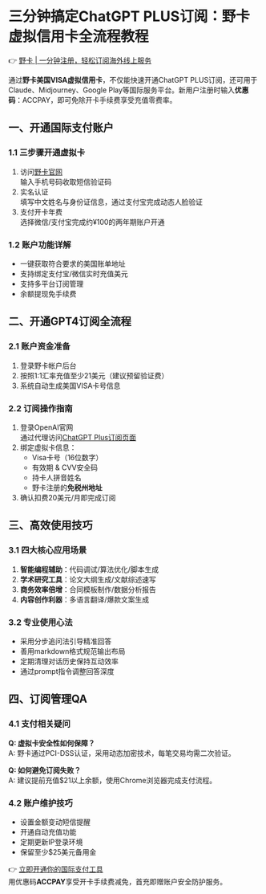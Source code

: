 # 三分钟搞定ChatGPT PLUS订阅：野卡虚拟信用卡全流程教程

👉 [野卡 | 一分钟注册，轻松订阅海外线上服务](https://bbtdd.com/yeka)

通过**野卡美国VISA虚拟信用卡**，不仅能快速开通ChatGPT PLUS订阅，还可用于Claude、Midjourney、Google Play等国际服务平台。新用户注册时输入**优惠码**：ACCPAY，即可免除开卡手续费享受充值零费率。

## 一、开通国际支付账户
### 1.1 三步骤开通虚拟卡
1. 访问[野卡官网](https://bbtdd.com/yeka)  
输入手机号码收取短信验证码
2. 实名认证  
填写中文姓名与身份证信息，通过支付宝完成动态人脸验证
3. 支付开卡年费  
选择微信/支付宝完成约¥100的两年期账户开通

### 1.2 账户功能详解
- 一键获取符合要求的美国账单地址
- 支持绑定支付宝/微信实时充值美元
- 支持多平台订阅管理
- 余额提现免手续费

## 二、开通GPT4订阅全流程
### 2.1 账户资金准备
1. 登录野卡帐户后台
2. 按照1:1汇率充值至少21美元（建议预留验证费）
3. 系统自动生成美国VISA卡号信息

### 2.2 订阅操作指南
1. 登录OpenAI官网  
通过代理访问[ChatGPT Plus订阅页面](https://chat.openai.com/invite/accepted)
2. 绑定虚拟卡信息：
   - Visa卡号（16位数字）
   - 有效期 & CVV安全码
   - 持卡人拼音姓名
   - 野卡注册的**免税州地址**
3. 确认扣费20美元/月即完成订阅

[](https://bbtdd.com/yeka)

## 三、高效使用技巧
### 3.1 四大核心应用场景
1. **智能编程辅助**：代码调试/算法优化/脚本生成
2. **学术研究工具**：论文大纲生成/文献综述速写
3. **商务效率倍增**：合同模板制作/数据分析报告
4. **内容创作利器**：多语言翻译/爆款文案生成

### 3.2 专业使用心法
- 采用分步追问法引导精准回答
- 善用markdown格式规范输出布局
- 定期清理对话历史保持互动效率
- 通过prompt指令调整回答深度

## 四、订阅管理QA
### 4.1 支付相关疑问
**Q: 虚拟卡安全性如何保障？**  
A: 野卡通过PCI-DSS认证，采用动态加密技术，每笔交易均需二次验证。

**Q: 如何避免订阅失败？**  
A: 建议提前充值$21以上余额，使用Chrome浏览器完成支付流程。

### 4.2 账户维护技巧
- 设置金额变动短信提醒
- 开通自动充值功能
- 定期更新IP登录环境
- 保留至少$25美元备用金

👉 [立即开通你的国际支付工具](https://bbtdd.com/yeka)  
用优惠码**ACCPAY**享受开卡手续费减免，首充即赠账户安全防护服务。